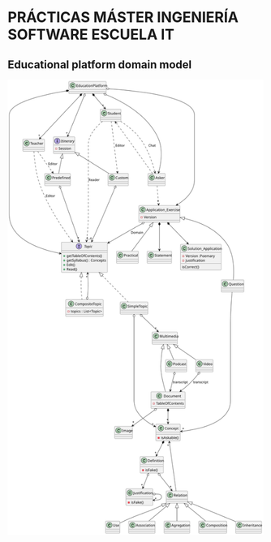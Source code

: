 # PRÁCTICAS MÁSTER INGENIERÍA SOFTWARE ESCUELA IT 

## Educational platform domain model

![image info](./out/Diagrams/EducationPlatform/Domain/EducationPlatformDomain.svg)
